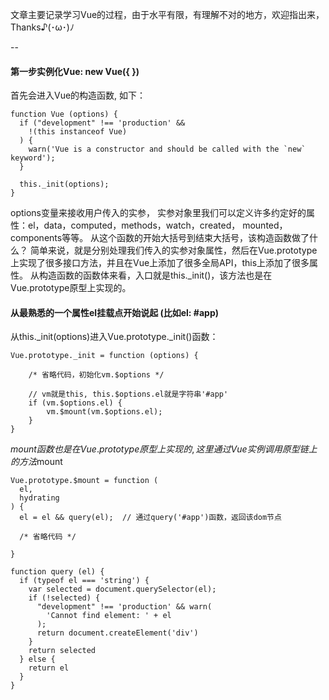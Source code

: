 文章主要记录学习Vue的过程，由于水平有限，有理解不对的地方，欢迎指出来，Thanks♪(･ω･)ﾉ

--

#### 第一步实例化Vue: new Vue({ })
首先会进入Vue的构造函数, 如下：

```
function Vue (options) {  
  if ("development" !== 'production' &&
    !(this instanceof Vue)
  ) {
    warn('Vue is a constructor and should be called with the `new` keyword');
  }

  this._init(options);
}
```

options变量来接收用户传入的实参， 实参对象里我们可以定义许多约定好的属性：el，data，computed，methods，watch，created， mounted，components等等。
从这个函数的开始大括号到结束大括号，该构造函数做了什么？ 
简单来说，就是分别处理我们传入的实参对象属性，然后在Vue.prototype上实现了很多接口方法，并且在Vue上添加了很多全局API，this上添加了很多属性。
从构造函数的函数体来看，入口就是this._init()，该方法也是在Vue.prototype原型上实现的。

#### 从最熟悉的一个属性el挂载点开始说起 (比如el: #app)
从this._init(options)进入Vue.prototype._init()函数：

```
Vue.prototype._init = function (options) {

    /* 省略代码，初始化vm.$options */

    // vm就是this, this.$options.el就是字符串'#app'
    if (vm.$options.el) {    
        vm.$mount(vm.$options.el);   
    }
}
```

$mount函数也是在Vue.prototype原型上实现的, 这里通过Vue实例调用原型链上的方法$mount

```
Vue.prototype.$mount = function (
  el,
  hydrating
) {
  el = el && query(el);  // 通过query('#app')函数，返回该dom节点
  
  /* 省略代码 */

}

function query (el) {
  if (typeof el === 'string') {
    var selected = document.querySelector(el);
    if (!selected) {
      "development" !== 'production' && warn(
        'Cannot find element: ' + el
      );
      return document.createElement('div')
    }
    return selected
  } else {
    return el
  }
}

```

